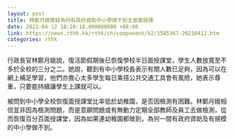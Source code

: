 ```yaml
---
layout: post
title: 林鄭月娥質疑為何有政府資助中小學做不到全面面授課
date: 2021-04-12 18:28:18.000000000 +08:00
link: https://news.rthk.hk/rthk/ch/component/k2/1585367-20210412.htm
categories: rthk
---
```


行政長官林鄭月娥說，復活節假期後已恢復學校半日面授課堂，學生人數放寬至不多於全校的三分之二。她說，聽到有中小學校長表示有關人數已足夠，因為可以在網上補足學習，他們亦擔心太多學生每日乘搭公共交通工具會有風險，她表示尊重，只要能持續讓學生上課就可以。

被問到中小學全校恢復面授課堂比率低於幼稚園，是否因檢測有困難。林鄭月娥相信並非因為檢測問題，而是意願問題或有無動力定期全部教師及員工去做檢測，從而恢復百分百面授課堂，因為如果連幼稚園都做到，為何一間有政府資助及有規模的中小學做不到。
